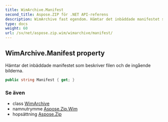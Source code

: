 ```yaml
---
title: WimArchive.Manifest
second_title: Aspose.ZIP för .NET API-referens
description: WimArchive fast egendom. Hämtar det inbäddade manifestet som beskriver filen och de ingående bilderna.
type: docs
weight: 60
url: /sv/net/aspose.zip.wim/wimarchive/manifest/
---
```

## WimArchive.Manifest property

Hämtar det inbäddade manifestet som beskriver filen och de ingående bilderna.

```csharp
public string Manifest { get; }
```

### Se även

* class [WimArchive](../)
* namnutrymme [Aspose.Zip.Wim](../../wimarchive/)
* hopsättning [Aspose.Zip](../../../)


